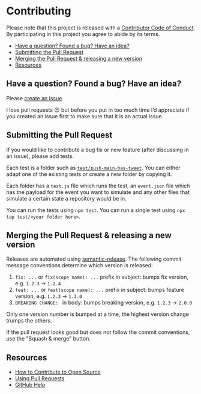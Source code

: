 # Contributing

Please note that this project is released with a [Contributor Code of Conduct](CODE_OF_CONDUCT.md). By participating in this project you agree to abide by its terms.

<!-- toc -->

- [Have a question? Found a bug? Have an idea?](#have-a-question-found-a-bug-have-an-idea)
- [Submitting the Pull Request](#submitting-the-pull-request)
- [Merging the Pull Request & releasing a new version](#merging-the-pull-request--releasing-a-new-version)
- [Resources](#resources)

<!-- tocstop -->

## Have a question? Found a bug? Have an idea?

Please [create an issue](https://github.com/gr2m/twitter-together/issues/new/choose).

I love pull requests 😍 but before you put in too much time I’d appreciate if you created an issue first to make sure that it is an actual issue.

## Submitting the Pull Request

If you would like to contribute a bug fix or new feature (after discussing in an issue), please add tests.

Each test is a folder such as [`test/push-main-has-tweet`](https://github.com/gr2m/twitter-together/tree/main/test/push-main-has-tweet). You can either adapt one of the existing tests or create a new folder by copying it.

Each folder has a `test.js` file which runs the test, an `event.json` file which has the payload for the event you want to simulate and any other files that simulate a certain state a repository would be in.

You can run the tests using `npm test`. You can run a single test using `npx tap test/<your folder here>`.

## Merging the Pull Request & releasing a new version

Releases are automated using [semantic-release](https://github.com/semantic-release/semantic-release).
The following commit message conventions determine which version is released:

1. `fix: ...` or `fix(scope name): ...` prefix in subject: bumps fix version, e.g. `1.2.3` → `1.2.4`
2. `feat: ...` or `feat(scope name): ...` prefix in subject: bumps feature version, e.g. `1.2.3` → `1.3.0`
3. `BREAKING CHANGE: ` in body: bumps breaking version, e.g. `1.2.3` → `2.0.0`

Only one version number is bumped at a time, the highest version change trumps the others.

If the pull request looks good but does not follow the commit conventions, use the "Squash & merge" button.

## Resources

- [How to Contribute to Open Source](https://opensource.guide/how-to-contribute/)
- [Using Pull Requests](https://help.github.com/articles/about-pull-requests/)
- [GitHub Help](https://help.github.com)
